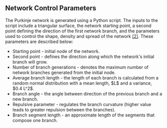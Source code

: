 ## Network Control Parameters

The Purkinje network is generated using a Python script. The inputs to the script include a triangular surface, the network starting point, a second point defining the direction of the first network branch, and the parameters used to control the shape, density and spread of the network <a href="#ref-2">[2]</a>. These parameters are described below:

<ul>
    <li>Starting point - initial node of the network.</li>
    <li>Second point - defines the direction along which the network's initial branch will grow.</li>
    <li>Number of branch generations - denotes the maximum number of network branches generated from the initial node.</li>
    <li>Average branch length - the length of each branch is calculated from a random normal distribution with a mean length, $L$ and a variance, $0.4 L^2$.</li>
    <li>Branch angle - the angle between direction of the previous branch and a new branch.</li>
    <li>Repulsive parameter - regulates the branch curvature (higher value leads to greater repulsion between the branches).</li>
    <li>Branch segment length - an approximate length of the segments that compose one branch.</li>
</ul>



